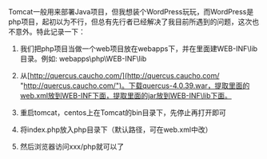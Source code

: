 Tomcat一般用来部署Java项目，但我想装个WordPress玩玩，而WordPress是php项目，起初以为不行，但总有先行者已经解决了我目前所遇到的问题，这次也不意外。特此记录一下：


1. 我们把php项目当做一个web项目放在webapps下，并在里面建WEB-INF\lib目录。例如: webapps\php\WEB-INF\lib



1. 从[http://quercus.caucho.com/](http://quercus.caucho.com/ "http://quercus.caucho.com/")。下载quercus-4.0.39.war，提取里面的web.xml放到WEB-INF下面，提取里面的jar放到WEB-INF\lib下面。



1. 重启tomcat，centos上在Tomcat的bin目录下，先停止再打开即可
2. 将index.php放入php目录下（默认路径，可在web.xml中改）

3. 然后浏览器访问xxx/php就可以了